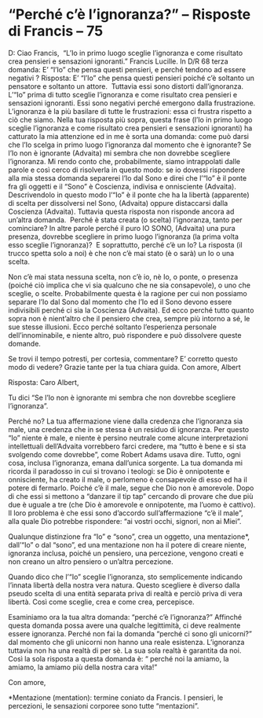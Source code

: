 # “Perché c’è l’ignoranza?” – Risposte di Francis – 75

D: Ciao Francis,  “L’Io in primo luogo sceglie l’ignoranza e come risultato crea pensieri e sensazioni ignoranti.” Francis Lucille. In D/R 68 terza domanda: E’ “l’Io” che pensa questi pensieri, e perché tendono ad essere negativi ? Risposta: E’ “l’Io” che pensa questi pensieri poiché c’è soltanto un pensatore e soltanto un attore.  Tuttavia essi sono distorti dall’ignoranza. L’“Io” prima di tutto sceglie l’ignoranza e come risultato crea pensieri e sensazioni ignoranti. Essi sono negativi perché emergono dalla frustrazione. L’ignoranza è la più basilare di tutte le frustrazioni: essa ci frustra rispetto a ciò che siamo. Nella tua risposta più sopra, questa frase (l’Io in primo luogo sceglie l’ignoranza e come risultato crea pensieri e sensazioni ignoranti) ha catturato la mia attenzione ed in me è sorta una domanda: come può darsi che l’Io scelga in primo luogo l’ignoranza dal momento che è ignorante? Se l’Io non è ignorante (Advaita) mi sembra che non dovrebbe scegliere l’ignoranza. Mi rendo conto che, probabilmente, siamo intrappolati dalle parole e così cerco di risolverla in questo modo: se io dovessi rispondere alla mia stessa domanda separerei l’Io dal Sono e direi che l’“Io” è il ponte fra gli oggetti e il “Sono” è Coscienza, indivisa e onnisciente (Advaita). Descrivendolo in questo modo l’“Io” è il ponte che ha la libertà (apparente) di scelta per dissolversi nel Sono, (Advaita) oppure distaccarsi dalla Coscienza (Advaita). Tuttavia questa risposta non risponde ancora ad un’altra domanda.  Perché è stata creata (o scelta) l’ignoranza, tanto per cominciare? In altre parole perché il puro IO SONO, (Advaita) una pura presenza, dovrebbe scegliere in primo luogo l’ignoranza (la prima volta esso sceglie l’ignoranza)?  E soprattutto, perché c’è un Io? La risposta (il trucco spetta solo a noi) è che non c’è mai stato (è o sarà) un Io o una scelta.

Non c’è mai stata nessuna scelta, non c’è io, nè Io, o ponte, o presenza (poiché ciò implica che vi sia qualcuno che ne sia consapevole), o uno che sceglie, o scelte. Probabilmente questa è la ragione per cui non possiamo separare l’Io dal Sono dal momento che l’Io ed il Sono devono essere indivisibili perché ci sia la Coscienza (Advaita). Ed ecco perché tutto quanto sopra non è nient’altro che il pensiero che crea, sempre più intorno a sé, le sue stesse illusioni. Ecco perché soltanto l’esperienza personale dell’innominabile, e niente altro, può rispondere e può dissolvere queste domande.

Se trovi il tempo potresti, per cortesia, commentare? E’ corretto questo modo di vedere? Grazie tante per la tua chiara guida. Con amore, Albert

Risposta: Caro Albert, 

Tu dici “Se l’Io non è ignorante mi sembra che non dovrebbe scegliere l’ignoranza”.

Perché no? La tua affermazione viene dalla credenza che l’ignoranza sia male, una credenza che in se stessa è un residuo di ignoranza. Per questo “Io” niente è male, e niente è persino neutrale come alcune interpretazioni intellettuali dell’Advaita vorrebbero farci credere, ma “tutto è bene e si sta svolgendo come dovrebbe”, come Robert Adams usava dire. Tutto, ogni cosa, inclusa l’ignoranza, emana dall’unica sorgente. La tua domanda mi ricorda il paradosso in cui si trovano i teologi: se Dio è onnipotente e onnisciente, ha creato il male, o perlomeno è consapevole di esso ed ha il potere di fermarlo. Poiché c’è il male, segue che Dio non è amorevole. Dopo di che essi si mettono a “danzare il tip tap” cercando di provare che due più due è uguale a tre (che Dio è amorevole e onnipotente, ma l’uomo è cattivo). Il loro problema è che essi sono d’accordo sull’affermazione “c’è il male”, alla quale Dio potrebbe rispondere: “ai vostri occhi, signori, non ai Miei”.

Qualunque distinzione fra “Io” e “sono”, crea un oggetto, una mentazione*, dall’“Io” o dal “sono”, ed una mentazione non ha il potere di creare niente, ignoranza inclusa, poiché un pensiero, una percezione, vengono creati e non creano un altro pensiero o un’altra percezione.

Quando dico che l’“Io” sceglie l’ignoranza, sto semplicemente indicando l’innata libertà della nostra vera natura. Questo scegliere è diverso dalla pseudo scelta di una entità separata priva di realtà e perciò priva di vera libertà. Così come sceglie, crea e come crea, percepisce.

Esaminiamo ora la tua altra domanda: “perché c’è l’ignoranza?” Affinché questa domanda possa avere una qualche legittimità, ci deve realmente essere ignoranza. Perché non fai la domanda “perché ci sono gli unicorni?” dal momento che gli unicorni non hanno una reale esistenza. L’ignoranza tuttavia non ha una realtà di per sè. La sua sola realtà è garantita da noi. Così la sola risposta a questa domanda è: “ perché noi la amiamo, la amiamo, la amiamo più della nostra cara vita!”

Con amore,

*Mentazione (mentation): termine coniato da Francis. I pensieri, le percezioni, le sensazioni corporee sono tutte “mentazioni”.

